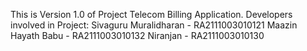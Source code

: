 This is Version 1.0 of Project Telecom Billing Application.
Developers involved in Project:
  Sivaguru Muralidharan - RA2111003010121
  Maazin Hayath Babu - RA2111003010132
  Niranjan - RA2111003010130
